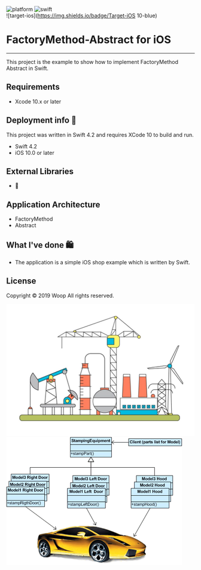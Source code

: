![platform](https://img.shields.io/badge/platform-iOS-lightgrey) 
![swift](https://img.shields.io/badge/Swift-4.2-red)  
![target-ios](https://img.shields.io/badge/Target-iOS 10-blue)

# FactoryMethod-Abstract for iOS
--------------

This project is the example to show how to implement FactoryMethod Abstract in Swift.

## Requirements

- Xcode 10.x or later


## Deployment info 🔨

This project was written in Swift 4.2 and requires XCode 10 to build and run.
- Swift 4.2
- iOS 10.0 or later

## External Libraries

- 🚫

## Application Architecture

- FactoryMethod
- Abstract

## What I've done 🛍
- The application is a simple iOS shop example which is written by Swift.


## License
Copyright © 2019 Woop All rights reserved.




![alt text](https://raw.githubusercontent.com/YeagGarage/FactoryMethod-Abstract/YeagGarage-patch-1/FactoryMethodDesignPattern.jpg)
![alt text](https://raw.githubusercontent.com/YeagGarage/FactoryMethod-Abstract/YeagGarage-patch-1/AbstractFactory.gif)
